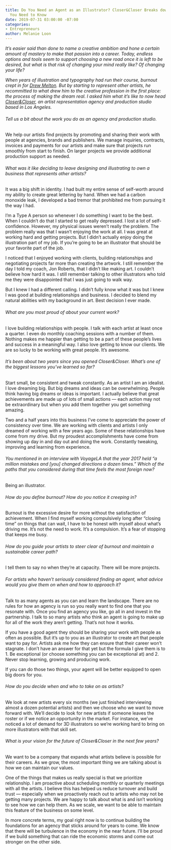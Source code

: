 ```yaml
---
title: Do You Need an Agent as an Illustrator? Closer&Closer Breaks down Everything
  You Need to Know
date: 2019-07-31 03:00:00 -07:00
categories:
- Entrepreneurs
author: Melanie Loon
---
```


_It’s easier said than done to name a creative ambition and hone a certain amount of mastery to make that passion into a career. Today, endless options and tools seem to support choosing a new road once it is left to be desired, but what is that risk of changing your mind really like? Of changing your life?_

_When years of illustration and typography had run their course, burnout crept in for [Drew Melton](https://www.instagram.com/closerandcloserco/). But by starting to represent other artists, he recommitted to what drew him to the creative profession in the first place: the process of making the dream real. I asked him what it’s like to now head [Closer&Closer](https://closerandcloser.co/), an artist representation agency and production studio based in Los Angeles._

###### Tell us a bit about the work you do as an agency and production studio.

We help our artists find projects by promoting and sharing their work with people at agencies, brands and publishers. We manage inquiries, contracts, invoices and payments for our artists and make sure that projects run smoothly from start to finish. On larger projects we provide additional production support as needed.

###### What was it like deciding to leave designing and illustrating to own a business that represents other artists?

It was a big shift in identity. I had built my entire sense of self-worth around my ability to create great lettering by hand. When we had a carbon monoxide leak, I developed a bad tremor that prohibited me from pursuing it the way I had.

I’m a Type A person so whenever I do something I want to be the best. When I couldn’t do that I started to get really depressed. I lost a lot of self-confidence. However, my physical issues weren’t really the problem. The problem really was that I wasn’t enjoying the work at all. I was great at working hard and getting projects. But I didn’t actually enjoy doing the illustration part of my job. If you’re going to be an illustrator that should be your favorite part of the job.

I noticed that I enjoyed working with clients, building relationships and negotiating projects far more than creating the artwork. I still remember the day I told my coach, Jon Roberts, that I didn’t like making art. I couldn’t believe how hard it was. I still remember talking to other illustrators who told me they were disappointed that I was just going to walk way.

But I knew I had a different calling. I didn’t fully know what it was but I knew I was good at building relationships and business. I decided to blend my natural abilities with my background in art. Best decision I ever made.

###### What are you most proud of about your current work?

I love building relationships with people. I talk with each artist at least once a quarter. I even do monthly coaching sessions with a number of them. Nothing makes me happier than getting to be a part of these people’s lives and success in a meaningful way. I also love getting to know our clients. We are so lucky to be working with great people. It’s awesome.

###### It’s been about two years since you opened Closer&Closer. What’s one of the biggest lessons you’ve learned so far?

Start small, be consistent and tweak constantly. As an artist I am an idealist. I love dreaming big. But big dreams and ideas can be overwhelming. People think having big dreams or ideas is important. I actually believe that great achievements are made up of lots of small actions — each action may not be extraordinary but when you add them together you get something amazing.

Two and a half years into this business I’ve come to appreciate the power of consistency over time. We are working with clients and artists I only dreamed of working with a few years ago. Some of these relationships have come from my drive. But my proudest accomplishments have come from showing up day in and day out and doing the work. Constantly tweaking, improving and learning from experience.

###### You mentioned in an interview with VoyageLA that the year 2017 held “a million mistakes and [you] changed directions a dozen times.” Which of the paths that you considered during that time feels the most foreign now?

Being an illustrator. 

###### How do you define burnout? How do you notice it creeping in?

Burnout is the excessive desire for more without the satisfaction of achievement. When I find myself working compulsively long after “closing time” on things that can wait, I have to be honest with myself about what’s driving me. It’s not the need to work. It’s a compulsion. It’s a fear of stopping that keeps me busy.

###### How do you guide your artists to steer clear of burnout and maintain a sustainable career path?

I tell them to say no when they’re at capacity. There will be more projects.

###### For artists who haven’t seriously considered finding an agent, what advice would you give them on when and how to approach it?

Talk to as many agents as you can and learn the landscape. There are no rules for how an agency is run so you really want to find one that you resonate with. Once you find an agency you like, go all in and invest in the partnership. I talk to so many artists who think an agent is going to make up for all of the work they aren’t getting. That’s not how it works.

If you have a good agent they should be sharing your work with people as often as possible. But it’s up to you as an illustrator to create art that people want to pay for. Artists ask me how they can ensure that their career won’t stagnate. I don’t have an answer for that yet but the formula I give them is to 1. Be exceptional (or choose something you can be exceptional at) and 2. Never stop learning, growing and producing work.

If you can do those two things, your agent will be better equipped to open big doors for you. 

###### How do you decide when and who to take on as artists?

We look at new artists every six months (we just finished interviewing almost a dozen potential artists) and then we choose who we want to move forward with. We’ll decide to look for new artists if someone leaves the roster or if we notice an opportunity in the market. For instance, we’ve noticed a lot of demand for 3D illustrators so we’re working hard to bring on more illustrators with that skill set.

###### What is your vision for the future of Closer&Closer in the next few years?

We want to be a company that expands what artists believe is possible for their careers. As we grow, the most important thing we are talking about is how we can maintain our values. 

One of the things that makes us really special is that we prioritize relationship. I am proactive about scheduling monthly or quarterly meetings with all the artists. I believe this has helped us reduce turnover and build trust — especially when we proactively reach out to artists who may not be getting many projects. We are happy to talk about what is and isn’t working to see how we can help them. As we scale, we want to be able to maintain this feature of the business on some level. 

In more concrete terms, my goal right now is to continue building the foundations for an agency that sticks around for years to come. We know that there will be turbulence in the economy in the near future. I’ll be proud if we build something that can ride the economic storms and come out stronger on the other side.

